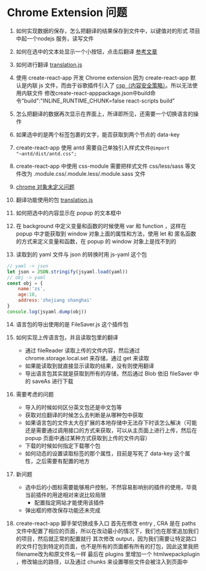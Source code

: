 # Chrome Extension 问题

1. 如何实现数据的保存，怎么把翻译的结果保存到文件中，以键值对的形式
    项目中起一个nodejs 服务，读写文件
2. 如何在选中的文本处显示一个小按钮，点击后翻译
    [参考文章](https://segmentfault.com/a/1190000021553960?utm_source=tag-newest)
3. 如何进行翻译
    [translation.js](npmjs.com/package/translation.js)
4. 使用 create-react-app 开发 Chrome extension
    因为 create-react-app 默认是内联 js 文件，而由于谷歌插件引入了 [csp（内容安全策略）](https://crxdoc-zh.appspot.com/extensions/contentSecurityPolicy)。所以无法使用内联文件
    修改create-react-apppackage.json中build命令"build":"INLINE_RUNTIME_CHUNK=false react-scripts build"
    
5. 怎么把翻译的数据再次显示在界面上，所译即所见，还需要一个切换语言的操作
6. 如果选中的是两个标签包裹的文字，能否获取到两个节点的 data-key

7. create-react-app 使用 antd 需要自己单独引入样式文件`@import "~antd/dist/antd.css";`
8. create-react-app 中使用 css-module 需要把样式文件 css/less/sass 等文件改为 .module.css/.module.less/.module.sass 文件
9. [chrome 对象未定义问题](https://www.coder.work/article/3794220)
10. 翻译功能使用的包 [translation.js](https://www.npmjs.com/package/translation.js)
11. 如何把选中的内容显示在 popup 的文本框中
12. 在 background 中定义变量和函数的时候使用 var 和 function ，这样在 popup 中才能获取到 window 对象上面的属性和方法，使用 let 和 匿名函数的方式来定义变量和函数，在 popup 的 window 对象上是找不到的
13. 读取到的 yaml 文件与 json 的转换时用 js-yaml 这个包
```js
// yaml -> json
let json = JSON.stringify(jsyaml.load(yaml))
// obj -> yaml
const obj = {
    name:'zs',
    age:18,
    address:'zhejiang shanghai'
}
console.log(jsyaml.dump(obj))
```
14. 语言包的导出使用的是 FileSaver.js 这个插件包
15. 如何实现上传语言包，并且读取包里的翻译
    - 通过 fileReader 读取上传的文件内容，然后通过 chrome.storage.local.set 来存储，通过 get 来读取
    - 如果能读取到就直接显示读取的结果，没有则使用翻译
    - 导出语言包其实就是获取到所有的存储，然后通过 Blob 依旧 fileSaver 中的 saveAs 进行下载
16. 需要考虑的问题
    - 导入的时候如何区分英文包还是中文包等
    - 获取对应翻译的时候怎么去判断是从哪种包中获取
    - 如果语言包的文件太大在扩展的本地存储中无法存下时该怎么解决（可能还是需要通过调用接口的方式来获取，可以从主页面上进行上传，然后在 popup 页面中通过某种方式获取到上传的文件内容）
    - 下载的时候如何指定下载哪个包
    - 如何动态的设置读取标签的那个属性，目前是写死了 data-key 这个属性，之后需要有配置的地方
    
17. 新问题
    - 选中后的小图标需要能够用户控制，不然容易影响别的插件的使用，毕竟当前插件的用途相对来说比较局限
        - 配置指定网站才能使用该插件
    - 弹出框的修改保存功能还未完成

18. create-react-app 脚手架切换成多入口
    首先在修改 entry , CRA 是在 paths 文件中配置了相应的页面，所以在改动最小的情况下，我们也在那里追加我们的项目，然后就正常的配置就行
    其次修改 output，因为我们需要让特定路口的文件打包到特定的页面，也不是所有的页面都有所有的打包，因此这里我把filename改为和原文件名一样
    最后在 plugins 里增加一个 htmlwepackplugin ，修改输出的路径，以及通过 chunks 来设置哪些文件会被注入到页面中